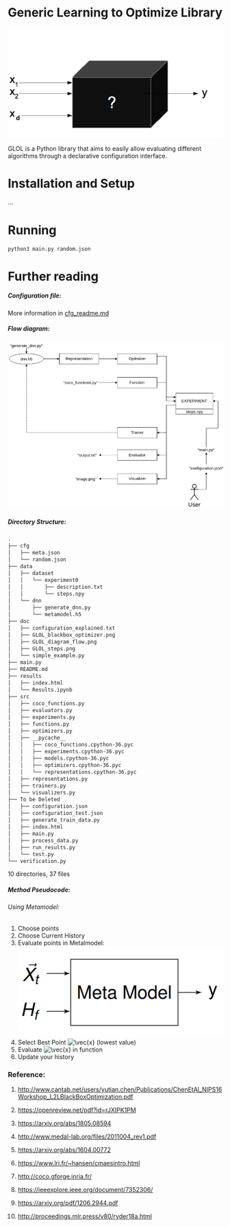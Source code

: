 # Generic Learning to Optimize Library

![Alt text](doc/GLOL_blackbox_optimizer.png?raw=true "BlackBox Optimizer")

GLOL is a Python library that aims to easily allow evaluating different algorithms through a declarative configuration interface.

# Installation and Setup
...

# Running

```
python3 main.py random.json
```

# Further reading  

##### Configuration file:
More information in [cfg_readme.md](https://github.com/Hugodovs/meta-blackbox-optimization/blob/master/doc/cfg_readme.md)

##### Flow diagram:
![Alt text](doc/GLOL_diagram_flow.png?raw=true "Flow diagram of GLOL")

##### Directory Structure:

```
.
├── cfg
│   ├── meta.json
│   └── random.json
├── data
│   ├── dataset
│   │   └── experiment0
│   │       ├── description.txt
│   │       └── steps.npy
│   └── dnn
│       ├── generate_dnn.py
│       └── metamodel.h5
├── doc
│   ├── configuration_explained.txt
│   ├── GLOL_blackbox_optimizer.png
│   ├── GLOL_diagram_flow.png
│   ├── GLOL_steps.png
│   └── simple_example.py
├── main.py
├── README.md
├── results
│   ├── index.html
│   └── Results.ipynb
├── src
│   ├── coco_functions.py
│   ├── evaluators.py
│   ├── experiments.py
│   ├── functions.py
│   ├── optimizers.py
│   ├── __pycache__
│   │   ├── coco_functions.cpython-36.pyc
│   │   ├── experiments.cpython-36.pyc
│   │   ├── models.cpython-36.pyc
│   │   ├── optimizers.cpython-36.pyc
│   │   └── representations.cpython-36.pyc
│   ├── representations.py
│   ├── trainers.py
│   └── visualizers.py
├── To be Deleted
│   ├── configuration.json
│   ├── configuration_test.json
│   ├── generate_train_data.py
│   ├── index.html
│   ├── main.py
│   ├── process_data.py
│   ├── run_results.py
│   └── test.py
└── verification.py
```

10 directories, 37 files

##### Method Pseudocode:

###### Using Metamodel:

1) Choose points
2) Choose Current History
3) Evaluate points in Metalmodel:
![Alt text](doc/meta_model.png?raw=true "Metamodel")
4) Select Best Point <img src="https://latex.codecogs.com/gif.latex?\vec{x}" title="\vec{x}" /> (lowest value)
5) Evaluate <img src="https://latex.codecogs.com/gif.latex?\vec{x}" title="\vec{x}" /> in function
6) Update your history

### Reference:

1. http://www.cantab.net/users/yutian.chen/Publications/ChenEtAl_NIPS16Workshop_L2LBlackBoxOptimization.pdf
2. https://openreview.net/pdf?id=rJXIPK1PM
3. https://arxiv.org/abs/1805.08594

4. http://www.medal-lab.org/files/2011004_rev1.pdf

5. https://arxiv.org/abs/1604.00772
6. https://www.lri.fr/~hansen/cmaesintro.html

7. http://coco.gforge.inria.fr/

8. https://ieeexplore.ieee.org/document/7352306/
9. https://arxiv.org/pdf/1206.2944.pdf

10. http://proceedings.mlr.press/v80/ryder18a.html
